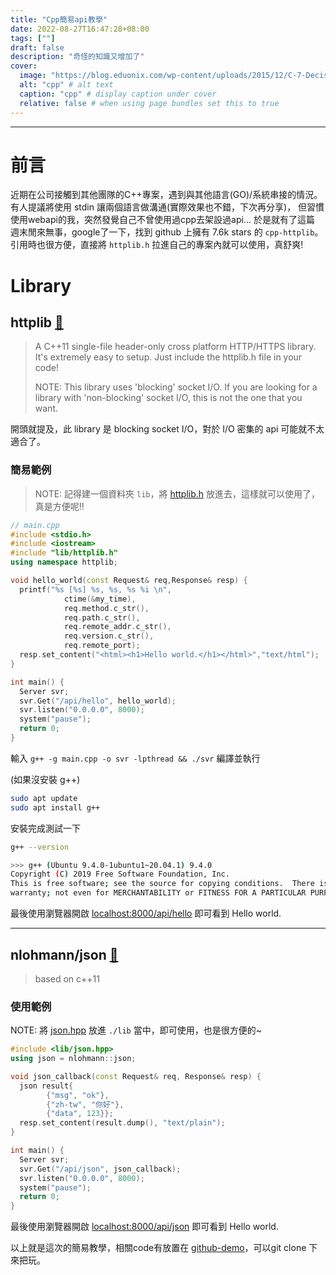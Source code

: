 ```yaml
---
title: "Cpp簡易api教學"
date: 2022-08-27T16:47:28+08:00
tags: [""]
draft: false
description: "奇怪的知識又增加了"
cover:
  image: "https://blog.eduonix.com/wp-content/uploads/2015/12/C-7-Decision-Making-740X296.png" # image path/url
  alt: "cpp" # alt text
  caption: "cpp" # display caption under cover
  relative: false # when using page bundles set this to true
---
```


---

# 前言
近期在公司接觸到其他團隊的C++專案，遇到與其他語言(GO)/系統串接的情況。
有人提議將使用 stdin 讓兩個語言做溝通(實際效果也不錯，下次再分享)，
但習慣使用webapi的我，突然發覺自己不曾使用過cpp去架設過api...
於是就有了這篇
週末閒來無事，google了一下，找到 github 上擁有 7.6k stars 的 `cpp-httplib`。
引用時也很方便，直接將 `httplib.h` 拉進自己的專案內就可以使用，真舒爽!


# Library
## httplib  [🔗](https://github.com/yhirose/cpp-httplib)
> A C++11 single-file header-only cross platform HTTP/HTTPS library.
> It's extremely easy to setup. Just include the httplib.h file in your code!
> 
> NOTE: This library uses 'blocking' socket I/O. If you are looking for a library with 'non-blocking' socket I/O, this is not the one that you want.

開頭就提及，此 library 是 blocking socket I/O，對於 I/O 密集的 api 可能就不太適合了。

### 簡易範例
> NOTE: 記得建一個資料夾 `lib`，將 [httplib.h](https://raw.githubusercontent.com/yhirose/cpp-httplib/master/httplib.h) 放進去，這樣就可以使用了，真是方便呢!!

```c++
// main.cpp
#include <stdio.h>
#include <iostream>
#include "lib/httplib.h"
using namespace httplib;

void hello_world(const Request& req,Response& resp) {
  printf("%s [%s] %s, %s, %s %i \n", 
            ctime(&my_time),
            req.method.c_str(),
            req.path.c_str(),
            req.remote_addr.c_str(),
            req.version.c_str(),
            req.remote_port);
  resp.set_content("<html><h1>Hello world.</h1></html>","text/html");
}

int main() {
  Server svr;
  svr.Get("/api/hello", hello_world);
  svr.listen("0.0.0.0", 8000);
  system("pause");
  return 0;
}
```

輸入 `g++ -g main.cpp -o svr -lpthread && ./svr` 編譯並執行 

(如果沒安裝 g++)
```bash
sudo apt update
sudo apt install g++
```

安裝完成測試一下

```bash
g++ --version

>>> g++ (Ubuntu 9.4.0-1ubuntu1~20.04.1) 9.4.0
Copyright (C) 2019 Free Software Foundation, Inc.
This is free software; see the source for copying conditions.  There is NO
warranty; not even for MERCHANTABILITY or FITNESS FOR A PARTICULAR PURPOSE.
```

最後使用瀏覽器開啟 [localhost:8000/api/hello](http://localhost:8000/api/hello)
即可看到 Hello world.

---

## nlohmann/json  [🔗](https://github.com/nlohmann/json)
> based on c++11

### 使用範例
NOTE: 將 [json.hpp](https://github.com/nlohmann/json/releases/download/v3.11.2/json.hpp) 放進 `./lib` 當中，即可使用，也是很方便的~

```cpp
#include <lib/json.hpp>
using json = nlohmann::json;

void json_callback(const Request& req, Response& resp) {
  json result{
        {"msg", "ok"},
        {"zh-tw", "你好"},
        {"data", 123}};
  resp.set_content(result.dump(), "text/plain");
}

int main() {
  Server svr;
  svr.Get("/api/json", json_callback);
  svr.listen("0.0.0.0", 8000);
  system("pause");
  return 0;
}
```

最後使用瀏覽器開啟 [localhost:8000/api/json](http://localhost:8000/api/json)
即可看到 Hello world.


以上就是這次的簡易教學，相關code有放置在 [github-demo](https://github.com/f416720001/cpp-webapi)，可以git clone 下來把玩。